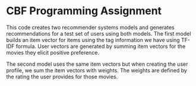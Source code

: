 # CBF Programming Assignment

This code creates two recommender systems models and generates recommendations for a test set of users using both models. 
The first model builds an item vector for items using the tag information we have using TF-IDF formula. User vectors are generated by summing item vectors for the movies they elicit positive preference. 

The second model uses the same item vectors but when creating the user profile, we sum the item vectors with weights. The weights are defined by the rating the user provides for those movies. 

